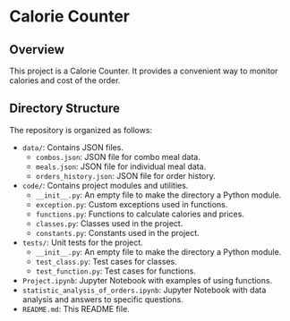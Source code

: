 # Calorie Counter

## Overview
This project is a Calorie Counter. It provides a convenient way to monitor calories and cost of the order.

## Directory Structure

The repository is organized as follows:
- `data/`: Contains JSON files.
    - `combos.json`: JSON file for combo meal data.
    - `meals.json`: JSON file for individual meal data.
    - `orders_history.json`: JSON file for order history.
- `code/`: Contains project modules and utilities.
    - `__init__.py`: An empty file to make the directory a Python module.
    - `exception.py`: Custom exceptions used in functions.
    - `functions.py`: Functions to calculate calories and prices.
    - `classes.py`: Classes used in the project.
    - `constants.py`: Constants used in the project.
- `tests/`: Unit tests for the project.
    - `__init__.py`: An empty file to make the directory a Python module.
    - `test_class.py`: Test cases for classes.
    - `test_function.py`: Test cases for functions.
- `Project.ipynb`: Jupyter Notebook with examples of using functions.
- `statistic_analysis_of_orders.ipynb`: Jupyter Notebook with data analysis and answers to specific questions.
- `README.md`: This README file.
